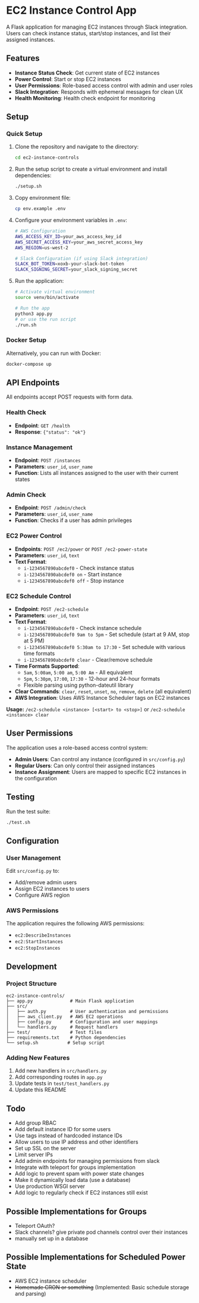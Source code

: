# EC2 Instance Control App

A Flask application for managing EC2 instances through Slack integration. Users can check instance status, start/stop instances, and list their assigned instances.

## Features

- **Instance Status Check**: Get current state of EC2 instances
- **Power Control**: Start or stop EC2 instances
- **User Permissions**: Role-based access control with admin and user roles
- **Slack Integration**: Responds with ephemeral messages for clean UX
- **Health Monitoring**: Health check endpoint for monitoring

## Setup

### Quick Setup

1. Clone the repository and navigate to the directory:
   ```bash
   cd ec2-instance-controls
   ```

2. Run the setup script to create a virtual environment and install dependencies:
   ```bash
   ./setup.sh
   ```

3. Copy environment file:
   ```bash
   cp env.example .env
   ```

4. Configure your environment variables in `.env`:
   ```bash
   # AWS Configuration
   AWS_ACCESS_KEY_ID=your_aws_access_key_id
   AWS_SECRET_ACCESS_KEY=your_aws_secret_access_key
   AWS_REGION=us-west-2
   
   # Slack Configuration (if using Slack integration)
   SLACK_BOT_TOKEN=xoxb-your-slack-bot-token
   SLACK_SIGNING_SECRET=your_slack_signing_secret
   ```

5. Run the application:
   ```bash
   # Activate virtual environment
   source venv/bin/activate
   
   # Run the app
   python3 app.py
   # or use the run script
   ./run.sh
   ```

### Docker Setup

Alternatively, you can run with Docker:
```bash
docker-compose up
```

## API Endpoints

All endpoints accept POST requests with form data.

### Health Check
- **Endpoint**: `GET /health`
- **Response**: `{"status": "ok"}`

### Instance Management
- **Endpoint**: `POST /instances`
- **Parameters**: `user_id`, `user_name`
- **Function**: Lists all instances assigned to the user with their current states

### Admin Check
- **Endpoint**: `POST /admin/check`
- **Parameters**: `user_id`, `user_name`
- **Function**: Checks if a user has admin privileges

### EC2 Power Control
- **Endpoints**: `POST /ec2/power` or `POST /ec2-power-state`
- **Parameters**: `user_id`, `text`
- **Text Format**: 
  - `i-1234567890abcdef0` - Check instance status
  - `i-1234567890abcdef0 on` - Start instance
  - `i-1234567890abcdef0 off` - Stop instance

### EC2 Schedule Control
- **Endpoint**: `POST /ec2-schedule`
- **Parameters**: `user_id`, `text`
- **Text Format**: 
  - `i-1234567890abcdef0` - Check instance schedule
  - `i-1234567890abcdef0 9am to 5pm` - Set schedule (start at 9 AM, stop at 5 PM)
  - `i-1234567890abcdef0 5:30am to 17:30` - Set schedule with various time formats
  - `i-1234567890abcdef0 clear` - Clear/remove schedule
- **Time Formats Supported**:
  - `5am`, `5:00am`, `5:00 am`, `5:00 Am` - All equivalent
  - `5pm`, `5:30pm`, `17:00`, `17:30` - 12-hour and 24-hour formats
  - Flexible parsing using python-dateutil library
- **Clear Commands**: `clear`, `reset`, `unset`, `no`, `remove`, `delete` (all equivalent)
- **AWS Integration**: Uses AWS Instance Scheduler tags on EC2 instances

**Usage:** `/ec2-schedule <instance> [<start> to <stop>]` or `/ec2-schedule <instance> clear`

## User Permissions

The application uses a role-based access control system:

- **Admin Users**: Can control any instance (configured in `src/config.py`)
- **Regular Users**: Can only control their assigned instances
- **Instance Assignment**: Users are mapped to specific EC2 instances in the configuration

## Testing

Run the test suite:
```bash
./test.sh
```

## Configuration

### User Management
Edit `src/config.py` to:
- Add/remove admin users
- Assign EC2 instances to users
- Configure AWS region

### AWS Permissions
The application requires the following AWS permissions:
- `ec2:DescribeInstances`
- `ec2:StartInstances`
- `ec2:StopInstances`

## Development

### Project Structure
```
ec2-instance-controls/
├── app.py              # Main Flask application
├── src/
│   ├── auth.py         # User authentication and permissions
│   ├── aws_client.py   # AWS EC2 operations
│   ├── config.py       # Configuration and user mappings
│   └── handlers.py     # Request handlers
├── test/               # Test files
├── requirements.txt    # Python dependencies
└── setup.sh           # Setup script
```

### Adding New Features
1. Add new handlers in `src/handlers.py`
2. Add corresponding routes in `app.py`
3. Update tests in `test/test_handlers.py`
4. Update this README

## Todo

- Add group RBAC
- Add default instance ID for some users
- Use tags instead of hardcoded instance IDs
- Allow users to use IP address and other identifiers
- Set up SSL on the server
- Limit server IPs
- Add admin endpoints for managing permissions from slack
- Integrate with teleport for groups implementation
- Add logic to prevent spam with power state changes
- Make it dynamically load data (use a database)
- Use production WSGI server
- Add logic to regularly check if EC2 instances still exist

## Possible Implementations for Groups

- Teleport OAuth?
- Slack channels? give private pod channels control over their instances
- manually set up in a database

## Possible Implementations for Scheduled Power State

- AWS EC2 instance scheduler
- ~~Homemade CRON or something~~ (Implemented: Basic schedule storage and parsing)
